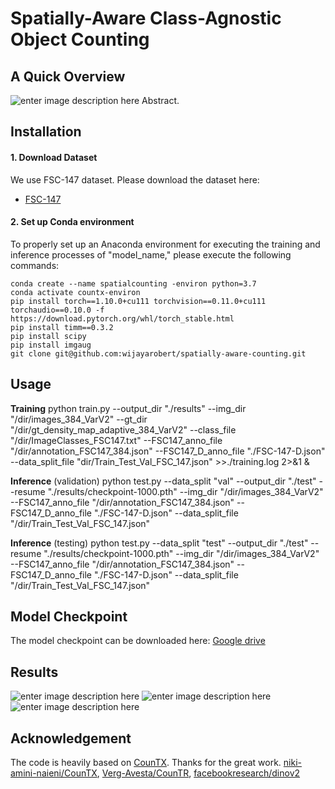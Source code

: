 ﻿# Spatially-Aware Class-Agnostic Object Counting
## A Quick Overview

![enter image description here](https://i.ibb.co/0Xj9wNT/arch-4.png)
Abstract. 

## Installation
#### 1. Download Dataset
We use FSC-147 dataset. Please download the dataset here:
 - [FSC-147](https://github.com/cvlab-stonybrook/LearningToCountEverything)
#### 2. Set up Conda environment
To properly set up an Anaconda environment for executing the training and inference processes of "model_name," please execute the following commands:
```
conda create --name spatialcounting -environ python=3.7
conda activate countx-environ
pip install torch==1.10.0+cu111 torchvision==0.11.0+cu111 torchaudio==0.10.0 -f https://download.pytorch.org/whl/torch_stable.html
pip install timm==0.3.2
pip install scipy
pip install imgaug
git clone git@github.com:wijayarobert/spatially-aware-counting.git
```

## Usage

**Training** 
python train.py --output_dir "./results" --img_dir "/dir/images_384_VarV2" --gt_dir "/dir/gt_density_map_adaptive_384_VarV2" --class_file "/dir/ImageClasses_FSC147.txt" --FSC147_anno_file "/dir/annotation_FSC147_384.json" --FSC147_D_anno_file "./FSC-147-D.json" --data_split_file "dir/Train_Test_Val_FSC_147.json" >>./training.log 2>&1 &

**Inference** (validation)
python test.py --data_split "val" --output_dir "./test" --resume "./results/checkpoint-1000.pth" --img_dir "/dir/images_384_VarV2" --FSC147_anno_file "/dir/annotation_FSC147_384.json" --FSC147_D_anno_file "./FSC-147-D.json" --data_split_file "/dir/Train_Test_Val_FSC_147.json"

**Inference** (testing)
python test.py --data_split "test" --output_dir "./test" --resume "./results/checkpoint-1000.pth" --img_dir "/dir/images_384_VarV2" --FSC147_anno_file "/dir/annotation_FSC147_384.json" --FSC147_D_anno_file "./FSC-147-D.json" --data_split_file "/dir/Train_Test_Val_FSC_147.json"

## Model Checkpoint

The model checkpoint can be downloaded here: [Google drive](https://drive.google.com/file/d/1qI7DmMlT5q1qvnpj2jRQml3iVdS63xf4/view?pli=1)

## Results

![enter image description here](https://i.ibb.co/TmmR2kP/Screenshot-from-2023-11-07-08-24-01.png)
![enter image description here](https://i.ibb.co/yyvM059/Screenshot-from-2023-11-07-08-22-24.png)
![enter image description here](https://i.ibb.co/GTJq77C/Screenshot-from-2023-11-07-08-23-25.png)

## Acknowledgement
The code is heavily based on [CounTX](https://github.com/niki-amini-naieni/CounTX). Thanks for the great work.
[niki-amini-naieni/CounTX](https://github.com/niki-amini-naieni/CounTX),    [Verg-Avesta/CounTR](https://github.com/Verg-Avesta/CounTR),  [facebookresearch/dinov2](https://github.com/facebookresearch/dinov2)

